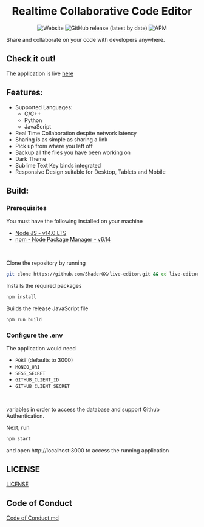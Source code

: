 
<h1 align="center"> Realtime Collaborative Code Editor </h1>


<p align="center">

<img alt="Website" src="https://img.shields.io/website?down_color=red&down_message=offline&style=plastic&up_color=green&up_message=online&url=https%3A%2F%2Fbocks-editor.uaenorth.cloudapp.azure.com%2F">

<img alt="GitHub release (latest by date)" src="https://img.shields.io/github/v/release/ShaderOX/live-editor?style=plastic">

<img alt="APM" src="https://img.shields.io/apm/l/npm?style=plastic">

</p>

Share and collaborate on your code with developers anywhere.

## Check it out!
The application is live [here](https://bocks-editor.uaenorth.cloudapp.azure.com)

## Features:
* Supported Languages: 
    * C/C++
    * Python
    * JavaScript
* Real Time Collaboration despite network latency
* Sharing is as simple as sharing a link
* Pick up from where you left off
* Backup all the files you have been working on
* Dark Theme
* Sublime Text Key binds integrated
* Responsive Design suitable for Desktop, Tablets and Mobile


## Build:

### Prerequisites 
You must have the following installed on your machine
* [Node JS - v14.0 LTS](https://nodejs.org/en/download/)
* [npm - Node Package Manager - v6.14](https://nodejs.org/en/download/)


<br /> 

Clone the repository by running

```bash
git clone https://github.com/ShaderOX/live-editor.git && cd live-editor 
```

Installs the required packages
```bash
npm install 
```

Builds the release JavaScript file
```bash
npm run build
```

### Configure the .env 
The application would need

* `PORT` (defaults to 3000)  
* `MONGO_URI` 
* `SESS_SECRET`
* `GITHUB_CLIENT_ID` 
* `GITHUB_CLIENT_SECRET` 
<br />

variables in order to access the database and support Github Authentication.

Next, run 
```bash
npm start
```
and open http://localhost:3000 to access the running application

## LICENSE
[LICENSE](./LICENSE)

## Code of Conduct 
[Code of Conduct.md](./docs/CODE_OF_CONDUCT.md)

